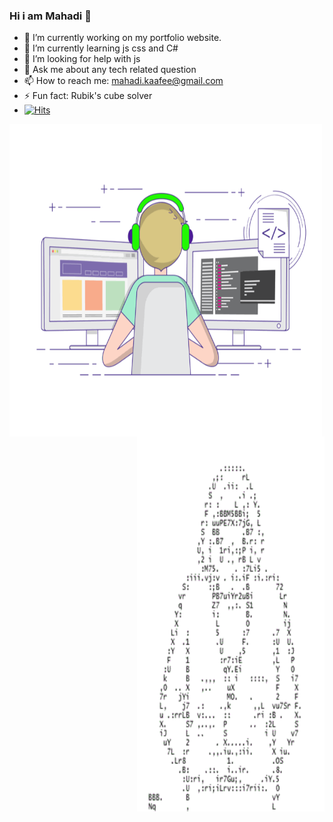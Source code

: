 ### Hi i am Mahadi 👋

- 🔭 I’m currently working on my portfolio website.
- 🌱 I’m currently learning js css and C#
- 🤔 I’m looking for help with js
- 💬 Ask me about any tech related question
- 📫 How to reach me: mahadi.kaafee@gmail.com
- ⚡ Fun fact: Rubik's cube solver
- [![Hits](https://hits.seeyoufarm.com/api/count/incr/badge.svg?url=https%3A%2F%2Fgithub.com%2FKaaFee&count_bg=%2379C83D&title_bg=%23AB56CA&icon=iconify.svg&icon_color=%2338FF3C&title=Profile+Visits&edge_flat=false)](https://hits.seeyoufarm.com)
<img align="left" src="https://github.com/KaaFee/KaaFee/blob/main/coding-freak.gif" height="500" width="500">
<img align="right" src="https://github.com/KaaFee/KaaFee/blob/main/ascii-1012.gif" height="600" width="300"></P>

